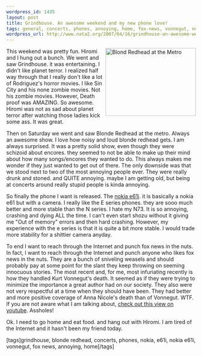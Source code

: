 ```yaml
--- 
wordpress_id: 1435
layout: post
title: Grindhouse. An awesome weekend and my new phone love!
tags: general, concerts, phones, annoying, home, fox-news, vonnegut, nokia-e61i, e61i, nokia, blonde-redhead, grindhouse
wordpress_url: http://www.nata2.org/2007/04/16/grindhouse-an-awesome-weekend-and-my-new-phone-love/
---
```

<p><a title="Photo Sharing" href="http://www.flickr.com/photos/natatwo/459434089/"><img height="180" alt="Blond Redhead at the Metro" src="http://farm1.static.flickr.com/235/459434089_eb0e1e770b_m.jpg" width="240" align="right"></a>This weekend was pretty fun. Hiromi and I hung out a bunch. We went and saw Grindhouse. it was entertaining. I didn't like planet terror. I realized half way through that I really don't like a lot of Rodriguez's horror movies. I like Sin City and his none zombie movies. Not his zombie movies. However, Death proof was AMAZING. So awesome. Hiromi was not as sad about planet terror after watching those ladies kick some ass. It was great. </p> <p>Then on Saturday we went and saw Blonde Redhead at the metro. Always an awesome show. I love how noisy and loud blonde redhead gets. I am always surprised. It was a pretty solid show, even though they were schizoid about encores. they seemed to not be able to make up their mind about how many songs/encores they wanted to do. This always makes me wonder if they just wanted to get out of there. The only downside was that we stood next to two of the most annoying people ever. They were really drunk and stoned. and QUITE annoying. maybe I am getting old, but being at concerts around really stupid people is kinda annoying. </p> <p>So finally the phone I want is released. The <a href="http://europe.nokia.com/A4344018">nokia e61i</a>. it is basically a nokia e61 but with a camera. I really like the E series phones. they are sooo much better and more stable than the N series. I hate my N73. It is so annoying, crashing and dying ALL the time. I can't even start shozu without it giving me "Out of memory" errors and then hard crashing. However, my experience with the e series&nbsp;is that it is quite a bit more stable. I would&nbsp;trade more stability for a shittier camera anyday. </p> <p>To end I want to reach through the Internet and punch fox news in the nuts. In fact, I want to reach through the Internet and punch anyone who likes fox news in the nuts. They are a bunch of sniveling weasels and should probably pay at some point for the slant they keep throwing on seeming innocuous stories. The most recent and, for me, most infuriating recently is how they handled Kurt Vonnegut's death. It seemed as if they were trying to minimize the importance a great author had on our society. They also were not very respectful at a time when they should have been. They had better and more positive coverage of Anna Nicole's death than of Vonnegut. WTF. If you are not aware what I am talking about, <a href="http://www.youtube.com/watch?v=1SiVasR2Gzo">check out this view on youtube</a>. Assholes!</p> <p>Ok. I need to go home and eat food. and hang out with Hiromi. I am tired of the Internet and it hasn't been my friend today.</p> <div class="wlWriterSmartContent" id="0767317B-992E-4b12-91E0-4F059A8CECA8:090b2c25-e894-4a06-a383-c327a2d9b0e5" contenteditable="false" style="padding-right: 0px; display: inline; padding-left: 0px; padding-bottom: 0px; margin: 0px; padding-top: 0px">[tags]grindhouse, blonde redhead, concerts, phones, nokia, e61i, nokia e61i, vonnegut, fox news, annoying, home[/tags]</div>
